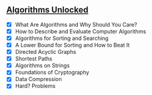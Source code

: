 
## [Algorithms Unlocked](https://mitpress.mit.edu/books/algorithms-unlocked)

- [x] What Are Algorithms and Why Should You Care?
- [x] How to Describe and Evaluate Computer Algorithms
- [x] Algorithms for Sorting and Searching
- [x] A Lower Bound for Sorting and How to Beat It
- [x] Directed Acyclic Graphs
- [x] Shortest Paths
- [x] Algorithms on Strings
- [x] Foundations of Cryptography
- [x] Data Compression
- [x] Hard? Problems
